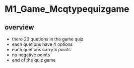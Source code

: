 # M1_Game_Mcqtypequizgame
## overview
- there 20 quetions in the game quiz
- each quetions have 4 options
- each quetions carry 5 points
- no negative points
- end of the quiz game
